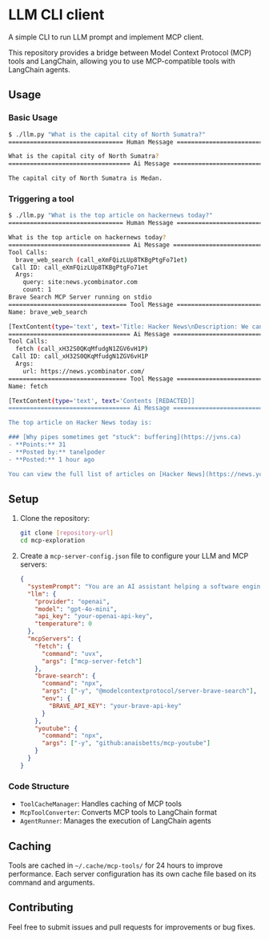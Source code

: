 # LLM CLI client

A simple CLI to run LLM prompt and implement MCP client.

This repository provides a bridge between Model Context Protocol (MCP) tools and LangChain, allowing you to use MCP-compatible tools with LangChain agents.

## Usage

### Basic Usage


```bash
$ ./llm.py "What is the capital city of North Sumatra?"
================================ Human Message =================================

What is the capital city of North Sumatra?
================================== Ai Message ==================================

The capital city of North Sumatra is Medan.
```

### Triggering a tool

```bash
$ ./llm.py "What is the top article on hackernews today?"
================================ Human Message =================================

What is the top article on hackernews today?
================================== Ai Message ==================================
Tool Calls:
  brave_web_search (call_eXmFQizLUp8TKBgPtgFo71et)
 Call ID: call_eXmFQizLUp8TKBgPtgFo71et
  Args:
    query: site:news.ycombinator.com
    count: 1
Brave Search MCP Server running on stdio
================================= Tool Message =================================
Name: brave_web_search

[TextContent(type='text', text='Title: Hacker News\nDescription: We cannot provide a description for this page right now\nURL: https://news.ycombinator.com/')]
================================== Ai Message ==================================
Tool Calls:
  fetch (call_xH32S0QKqMfudgN1ZGV6vH1P)
 Call ID: call_xH32S0QKqMfudgN1ZGV6vH1P
  Args:
    url: https://news.ycombinator.com/
================================= Tool Message =================================
Name: fetch

[TextContent(type='text', text='Contents [REDACTED]]
================================== Ai Message ==================================

The top article on Hacker News today is:

### [Why pipes sometimes get "stuck": buffering](https://jvns.ca)
- **Points:** 31
- **Posted by:** tanelpoder
- **Posted:** 1 hour ago

You can view the full list of articles on [Hacker News](https://news.ycombinator.com/)
```

## Setup

1. Clone the repository:
   ```bash
   git clone [repository-url]
   cd mcp-exploration
   ```

2. Create a `mcp-server-config.json` file to configure your LLM and MCP servers:
   ```json
   {
     "systemPrompt": "You are an AI assistant helping a software engineer...",
     "llm": {
       "provider": "openai",
       "model": "gpt-4o-mini",
       "api_key": "your-openai-api-key",
       "temperature": 0
     },
     "mcpServers": {
       "fetch": {
         "command": "uvx",
         "args": ["mcp-server-fetch"]
       },
       "brave-search": {
         "command": "npx",
         "args": ["-y", "@modelcontextprotocol/server-brave-search"],
         "env": {
           "BRAVE_API_KEY": "your-brave-api-key"
         }
       },
       "youtube": {
         "command": "npx",
         "args": ["-y", "github:anaisbetts/mcp-youtube"]
       }
     }
   }
   ```


### Code Structure

- `ToolCacheManager`: Handles caching of MCP tools
- `McpToolConverter`: Converts MCP tools to LangChain format
- `AgentRunner`: Manages the execution of LangChain agents

## Caching

Tools are cached in `~/.cache/mcp-tools/` for 24 hours to improve performance. Each server configuration has its own cache file based on its command and arguments.

## Contributing

Feel free to submit issues and pull requests for improvements or bug fixes.
